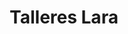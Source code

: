 ---
title: "Talleres Lara"
url: /burgos-castile-y-leon/talleres-lara/
shop: reparación de automóviles
---
